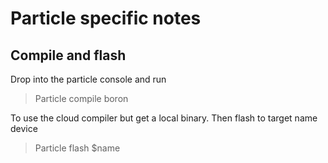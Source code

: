 # Particle specific notes

## Compile and flash

Drop into the particle console and run

>Particle compile boron 

To use the cloud compiler but get a local binary. Then flash to target name device
>Particle flash $name